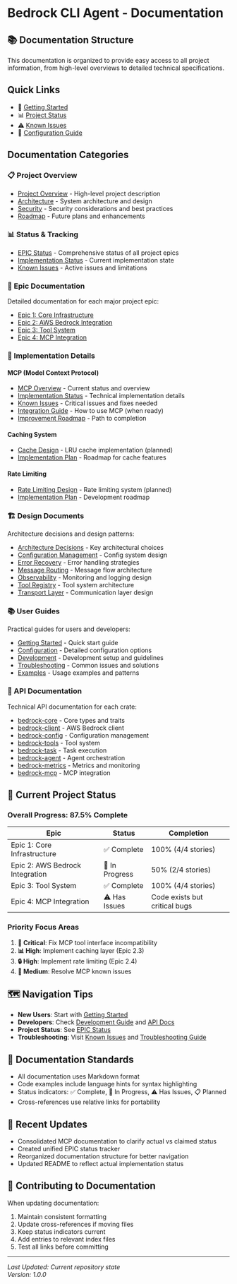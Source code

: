 # Bedrock CLI Agent - Documentation

## 📚 Documentation Structure

This documentation is organized to provide easy access to all project information, from high-level overviews to detailed technical specifications.

## Quick Links

- 🚀 [Getting Started](guides/getting-started.md)
- 📊 [Project Status](status/EPIC_STATUS.md)
- ⚠️ [Known Issues](implementation/mcp/known-issues.md)
- 🔧 [Configuration Guide](guides/configuration.md)

## Documentation Categories

### 📋 Project Overview
- [Project Overview](overview/PROJECT_OVERVIEW.md) - High-level project description
- [Architecture](overview/ARCHITECTURE.md) - System architecture and design
- [Security](overview/SECURITY.md) - Security considerations and best practices
- [Roadmap](overview/ROADMAP.md) - Future plans and enhancements

### 📊 Status & Tracking
- [EPIC Status](status/EPIC_STATUS.md) - Comprehensive status of all project epics
- [Implementation Status](status/IMPLEMENTATION_STATUS.md) - Current implementation state
- [Known Issues](status/KNOWN_ISSUES.md) - Active issues and limitations

### 📖 Epic Documentation
Detailed documentation for each major project epic:
- [Epic 1: Core Infrastructure](epics/epic1-core-infrastructure.md)
- [Epic 2: AWS Bedrock Integration](epics/epic2-aws-bedrock.md)
- [Epic 3: Tool System](epics/epic3-tool-system.md)
- [Epic 4: MCP Integration](epics/epic4-mcp-integration.md)

### 🔧 Implementation Details

#### MCP (Model Context Protocol)
- [MCP Overview](implementation/mcp/README.md) - Current status and overview
- [Implementation Status](implementation/mcp/implementation-status.md) - Technical implementation details
- [Known Issues](implementation/mcp/known-issues.md) - Critical issues and fixes needed
- [Integration Guide](implementation/mcp/integration-guide.md) - How to use MCP (when ready)
- [Improvement Roadmap](implementation/mcp/improvement-roadmap.md) - Path to completion

#### Caching System
- [Cache Design](implementation/caching/README.md) - LRU cache implementation (planned)
- [Implementation Plan](implementation/caching/implementation-plan.md) - Roadmap for cache features

#### Rate Limiting
- [Rate Limiting Design](implementation/rate-limiting/README.md) - Rate limiting system (planned)
- [Implementation Plan](implementation/rate-limiting/implementation-plan.md) - Development roadmap

### 🏗️ Design Documents
Architecture decisions and design patterns:
- [Architecture Decisions](design/architecture-decisions.md) - Key architectural choices
- [Configuration Management](design/configuration-management.md) - Config system design
- [Error Recovery](design/error-recovery.md) - Error handling strategies
- [Message Routing](design/message-routing.md) - Message flow architecture
- [Observability](design/observability.md) - Monitoring and logging design
- [Tool Registry](design/tool-registry.md) - Tool system architecture
- [Transport Layer](design/transport-layer.md) - Communication layer design

### 📚 User Guides
Practical guides for users and developers:
- [Getting Started](guides/getting-started.md) - Quick start guide
- [Configuration](guides/configuration.md) - Detailed configuration options
- [Development](guides/development.md) - Development setup and guidelines
- [Troubleshooting](guides/troubleshooting.md) - Common issues and solutions
- [Examples](guides/examples.md) - Usage examples and patterns

### 🔌 API Documentation
Technical API documentation for each crate:
- [bedrock-core](api/crates/bedrock-core.md) - Core types and traits
- [bedrock-client](api/crates/bedrock-client.md) - AWS Bedrock client
- [bedrock-config](api/crates/bedrock-config.md) - Configuration management
- [bedrock-tools](api/crates/bedrock-tools.md) - Tool system
- [bedrock-task](api/crates/bedrock-task.md) - Task execution
- [bedrock-agent](api/crates/bedrock-agent.md) - Agent orchestration
- [bedrock-metrics](api/crates/bedrock-metrics.md) - Metrics and monitoring
- [bedrock-mcp](api/crates/bedrock-mcp.md) - MCP integration

## 🎯 Current Project Status

### Overall Progress: 87.5% Complete

| Epic | Status | Completion |
|------|--------|------------|
| Epic 1: Core Infrastructure | ✅ Complete | 100% (4/4 stories) |
| Epic 2: AWS Bedrock Integration | 🔄 In Progress | 50% (2/4 stories) |
| Epic 3: Tool System | ✅ Complete | 100% (4/4 stories) |
| Epic 4: MCP Integration | ⚠️ Has Issues | Code exists but critical bugs |

### Priority Focus Areas

1. **🚨 Critical**: Fix MCP tool interface incompatibility
2. **📊 High**: Implement caching layer (Epic 2.3)
3. **🔒 High**: Implement rate limiting (Epic 2.4)
4. **🔧 Medium**: Resolve MCP known issues

## 🗺️ Navigation Tips

- **New Users**: Start with [Getting Started](guides/getting-started.md)
- **Developers**: Check [Development Guide](guides/development.md) and [API Docs](api/crates/)
- **Project Status**: See [EPIC Status](status/EPIC_STATUS.md)
- **Troubleshooting**: Visit [Known Issues](status/KNOWN_ISSUES.md) and [Troubleshooting Guide](guides/troubleshooting.md)

## 📝 Documentation Standards

- All documentation uses Markdown format
- Code examples include language hints for syntax highlighting
- Status indicators: ✅ Complete, 🔄 In Progress, ⚠️ Has Issues, 📋 Planned
- Cross-references use relative links for portability

## 🔄 Recent Updates

- Consolidated MCP documentation to clarify actual vs claimed status
- Created unified EPIC status tracker
- Reorganized documentation structure for better navigation
- Updated README to reflect actual implementation status

## 📮 Contributing to Documentation

When updating documentation:
1. Maintain consistent formatting
2. Update cross-references if moving files
3. Keep status indicators current
4. Add entries to relevant index files
5. Test all links before committing

---

*Last Updated: Current repository state*  
*Version: 1.0.0*